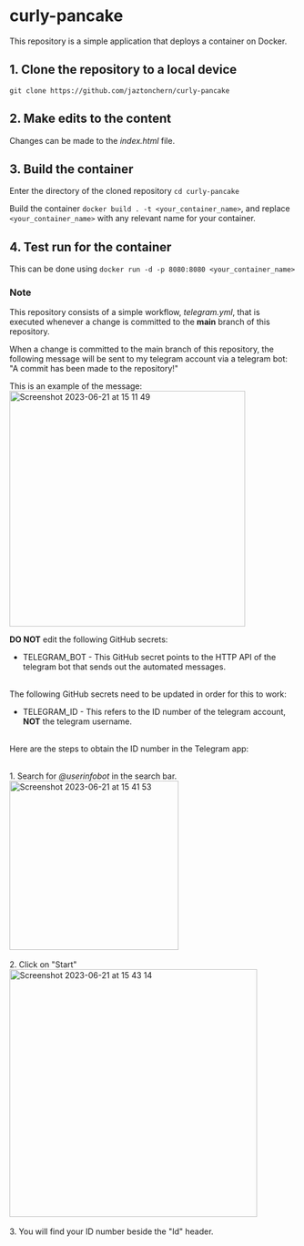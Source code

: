 # curly-pancake

This repository is a simple application that deploys a container on Docker.

## 1. Clone the repository to a local device

`git clone https://github.com/jaztonchern/curly-pancake`

## 2. Make edits to the content

Changes can be made to the *index.html* file.

## 3. Build the container

Enter the directory of the cloned repository `cd curly-pancake`

Build the container `docker build . -t <your_container_name>`, and replace `<your_container_name>` with any relevant name for your container.

## 4. Test run for the container

This can be done using `docker run -d -p 8080:8080 <your_container_name>`

### Note

This repository consists of a simple workflow, *telegram.yml*, that is executed whenever a change is committed to the **main** branch of this repository.

When a change is committed to the main branch of this repository, the following message will be sent to my telegram account via a telegram bot: "A commit has been made to the repository!"

This is an example of the message:</br>
<img width="414" alt="Screenshot 2023-06-21 at 15 11 49" src="https://github.com/jaztonchern/curly-pancake/assets/88361707/ada4854a-cf33-4c2f-bece-994efc4738b9"></br>
  
  
  
**DO NOT** edit the following GitHub secrets:
* TELEGRAM_BOT - This GitHub secret points to the HTTP API of the telegram bot that sends out the automated messages.
</br></br>

The following GitHub secrets need to be updated in order for this to work:
* TELEGRAM_ID - This refers to the ID number of the telegram account, **NOT** the telegram username.
</br>
Here are the steps to obtain the ID number in the Telegram app:  </br>
  
</br>1. Search for *@userinfobot* in the search bar.</br>
<img width="297" alt="Screenshot 2023-06-21 at 15 41 53" src="https://github.com/jaztonchern/curly-pancake/assets/88361707/64411d84-be51-417f-b5a4-2bce096ebc0a"></br>
</br>2. Click on "Start"</br>
<img width="435" alt="Screenshot 2023-06-21 at 15 43 14" src="https://github.com/jaztonchern/curly-pancake/assets/88361707/a6c0635d-d1d6-4a0b-bf59-b6a1c941902d"></br>
</br>3. You will find your ID number beside the "Id" header.
